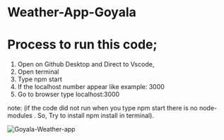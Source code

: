 # Weather-App-Goyala
# Process to run this code;
1. Open on Github Desktop and Direct to Vscode,
2. Open terminal 
3. Type npm start
4. If the localhost number appear like example: 3000 
5. Go to browser type localhost:3000

note: (if the code did not run when you type npm start there is no node-modules . So, Try to install npm install in terminal).

![Goyala-Weather-app](https://user-images.githubusercontent.com/115712454/208580685-269138e2-b0d2-48f9-bce3-e5ce7998e590.png)
